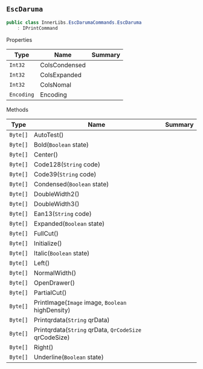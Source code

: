 ## `EscDaruma`

```csharp
public class InnerLibs.EscDarumaCommands.EscDaruma
    : IPrintCommand

```

Properties

| Type | Name | Summary | 
| --- | --- | --- | 
| `Int32` | ColsCondensed |  | 
| `Int32` | ColsExpanded |  | 
| `Int32` | ColsNomal |  | 
| `Encoding` | Encoding |  | 


Methods

| Type | Name | Summary | 
| --- | --- | --- | 
| `Byte[]` | AutoTest() |  | 
| `Byte[]` | Bold(`Boolean` state) |  | 
| `Byte[]` | Center() |  | 
| `Byte[]` | Code128(`String` code) |  | 
| `Byte[]` | Code39(`String` code) |  | 
| `Byte[]` | Condensed(`Boolean` state) |  | 
| `Byte[]` | DoubleWidth2() |  | 
| `Byte[]` | DoubleWidth3() |  | 
| `Byte[]` | Ean13(`String` code) |  | 
| `Byte[]` | Expanded(`Boolean` state) |  | 
| `Byte[]` | FullCut() |  | 
| `Byte[]` | Initialize() |  | 
| `Byte[]` | Italic(`Boolean` state) |  | 
| `Byte[]` | Left() |  | 
| `Byte[]` | NormalWidth() |  | 
| `Byte[]` | OpenDrawer() |  | 
| `Byte[]` | PartialCut() |  | 
| `Byte[]` | PrintImage(`Image` image, `Boolean` highDensity) |  | 
| `Byte[]` | Printqrdata(`String` qrData) |  | 
| `Byte[]` | Printqrdata(`String` qrData, `QrCodeSize` qrCodeSize) |  | 
| `Byte[]` | Right() |  | 
| `Byte[]` | Underline(`Boolean` state) |  | 


